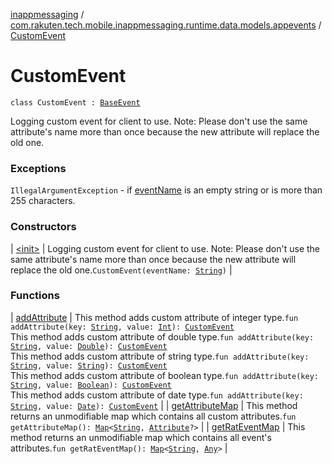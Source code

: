 [inappmessaging](../../index.md) / [com.rakuten.tech.mobile.inappmessaging.runtime.data.models.appevents](../index.md) / [CustomEvent](./index.md)

# CustomEvent

`class CustomEvent : `[`BaseEvent`](../-base-event/index.md)

Logging custom event for client to use.
Note: Please don't use the same attribute's name more than once
because the new attribute will replace the old one.

### Exceptions

`IllegalArgumentException` - if [eventName](#) is an empty string or is more than 255 characters.

### Constructors

| [&lt;init&gt;](-init-.md) | Logging custom event for client to use. Note: Please don't use the same attribute's name more than once because the new attribute will replace the old one.`CustomEvent(eventName: `[`String`](https://kotlinlang.org/api/latest/jvm/stdlib/kotlin/-string/index.html)`)` |

### Functions

| [addAttribute](add-attribute.md) | This method adds custom attribute of integer type.`fun addAttribute(key: `[`String`](https://kotlinlang.org/api/latest/jvm/stdlib/kotlin/-string/index.html)`, value: `[`Int`](https://kotlinlang.org/api/latest/jvm/stdlib/kotlin/-int/index.html)`): `[`CustomEvent`](./index.md)<br>This method adds custom attribute of double type.`fun addAttribute(key: `[`String`](https://kotlinlang.org/api/latest/jvm/stdlib/kotlin/-string/index.html)`, value: `[`Double`](https://kotlinlang.org/api/latest/jvm/stdlib/kotlin/-double/index.html)`): `[`CustomEvent`](./index.md)<br>This method adds custom attribute of string type.`fun addAttribute(key: `[`String`](https://kotlinlang.org/api/latest/jvm/stdlib/kotlin/-string/index.html)`, value: `[`String`](https://kotlinlang.org/api/latest/jvm/stdlib/kotlin/-string/index.html)`): `[`CustomEvent`](./index.md)<br>This method adds custom attribute of boolean type.`fun addAttribute(key: `[`String`](https://kotlinlang.org/api/latest/jvm/stdlib/kotlin/-string/index.html)`, value: `[`Boolean`](https://kotlinlang.org/api/latest/jvm/stdlib/kotlin/-boolean/index.html)`): `[`CustomEvent`](./index.md)<br>This method adds custom attribute of date type.`fun addAttribute(key: `[`String`](https://kotlinlang.org/api/latest/jvm/stdlib/kotlin/-string/index.html)`, value: `[`Date`](https://docs.oracle.com/javase/6/docs/api/java/util/Date.html)`): `[`CustomEvent`](./index.md) |
| [getAttributeMap](get-attribute-map.md) | This method returns an unmodifiable map which contains all custom attributes.`fun getAttributeMap(): `[`Map`](https://kotlinlang.org/api/latest/jvm/stdlib/kotlin.collections/-map/index.html)`<`[`String`](https://kotlinlang.org/api/latest/jvm/stdlib/kotlin/-string/index.html)`, `[`Attribute`](../../com.rakuten.tech.mobile.inappmessaging.runtime.data.models/-attribute/index.md)`?>` |
| [getRatEventMap](get-rat-event-map.md) | This method returns an unmodifiable map which contains all event's attributes.`fun getRatEventMap(): `[`Map`](https://kotlinlang.org/api/latest/jvm/stdlib/kotlin.collections/-map/index.html)`<`[`String`](https://kotlinlang.org/api/latest/jvm/stdlib/kotlin/-string/index.html)`, `[`Any`](https://kotlinlang.org/api/latest/jvm/stdlib/kotlin/-any/index.html)`>` |

